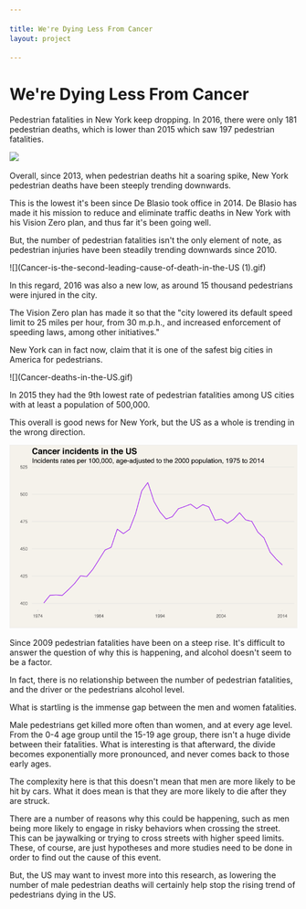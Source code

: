 ```yaml
---

title: We're Dying Less From Cancer
layout: project

---
```


# We're Dying Less From Cancer


Pedestrian fatalities in New York keep dropping. In 2016, there were only 181 pedestrian deaths, which is lower than 2015 which saw 197 pedestrian fatalities.

![](We%2527re-surviving-more-from-every-type-of-cancer.gif)

Overall, since 2013, when pedestrian deaths hit a soaring spike, New York pedestrian deaths have been steeply trending downwards.

This is the lowest it's been since De Blasio took office in 2014. De Blasio has made it his mission to reduce and eliminate traffic deaths in New York with his Vision Zero plan, and thus far it's been going well.

But, the number of pedestrian fatalities isn't the only element of note, as pedestrian injuries have been steadily trending downwards since 2010.

![](Cancer-is-the-second-leading-cause-of-death-in-the-US (1).gif)

In this regard, 2016 was also a new low, as around 15 thousand pedestrians were injured in the city.

The Vision Zero plan has made it so that the "city lowered its default speed limit to 25 miles per hour, from 30 m.p.h., and increased enforcement of speeding laws, among other initiatives."

New York can in fact now, claim that it is one of the safest big cities in America for pedestrians.

<div class="image">![](Cancer-deaths-in-the-US.gif)</div>

In 2015 they had the 9th lowest rate of pedestrian fatalities among US cities with at least a population of 500,000.

This overall is good news for New York, but the US as a whole is trending in the wrong direction.

![](Cancer-incidents-in-the-US.gif)

Since 2009 pedestrian fatalities have been on a steep rise. It's difficult to answer the question of why this is happening, and alcohol doesn't seem to be a factor.

In fact, there is no relationship between the number of pedestrian fatalities, and the driver or the pedestrians alcohol level.

What is startling is the immense gap between the men and women fatalities.
 
Male pedestrians get killed more often than women, and at every age level. From the 0-4 age group until the 15-19 age group, there isn't a huge divide between their fatalities. What is interesting is that afterward, the divide becomes exponentially more pronounced, and never comes back to those early ages.

The complexity here is that this doesn't mean that men are more likely to be hit by cars. What it does mean is that they are more likely to die after they are struck.

There are a number of reasons why this could be happening, such as men being more likely to engage in risky behaviors when crossing the street. This can be jaywalking or trying to cross streets with higher speed limits. These, of course, are just hypotheses and more studies need to be done in order to find out the cause of this event.

But, the US may want to invest more into this research, as lowering the number of male pedestrian deaths will certainly help stop the rising trend of pedestrians dying in the US.